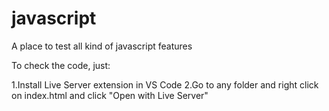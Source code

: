 # javascript
A place to test all kind of javascript features

To check the code, just:

1.Install Live Server extension in VS Code
2.Go to any folder and right click on index.html and click "Open with Live Server"
